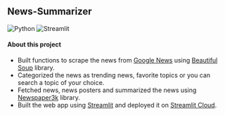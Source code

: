## News-Summarizer
![Python](https://img.shields.io/badge/Python-FFD43B?style=for-the-badge&logo=python&logoColor=blue)
![Streamlit](https://img.shields.io/badge/Streamlit-FF4B4B?style=for-the-badge&logo=Streamlit&logoColor=white)

#### About this project
- Built functions to scrape the news from [Google News](https://news.google.com/topstories?hl=en-US&gl=US&ceid=US:en) using [Beautiful Soup](https://www.crummy.com/software/BeautifulSoup/bs4/doc/) library.
- Categorized the news as trending news, favorite topics or you can search a topic of your choice.
- Fetched news, news posters and summarized the news using [Newspaper3k](https://newspaper.readthedocs.io/en/latest/) library.
- Built the web app using [Streamlit](https://streamlit.io) and deployed it on [Streamlit Cloud](https://share.streamlit.io).
